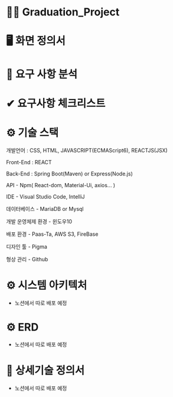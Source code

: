 # 👨‍🎓 Graduation_Project

# 🖥 화면 정의서

# 📌 요구 사항 분석

# ✔ 요구사항 체크리스트

# ⚙ 기술 스택 

개발언어 : CSS, HTML, JAVASCRIPT(ECMAScript6), REACTJS(JSX)

Front-End : REACT

Back-End : Spring Boot(Maven) or Express(Node.js)

API - Npm( React-dom, Material-Ui, axios... )

IDE - Visual Studio Code, IntelliJ

데이터베이스 - MariaDB or Mysql

개발 운영체제 환경 - 윈도우10

배포 환경 - Paas-Ta, AWS S3, FireBase

디자인 툴 - Pigma

형상 관리 - Github

# ⚙ 시스템 아키텍처

- 노션에서 따로 배포 예정

# ⚙ ERD

- 노션에서 따로 배포 예정

# 📑 상세기술 정의서

- 노션에서 따로 배포 예정
